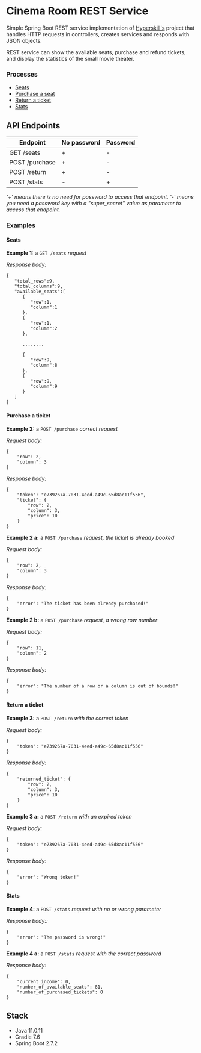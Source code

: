 # Cinema Room REST Service

Simple Spring Boot REST service implementation of [Hyperskill's](https://hyperskill.org/projects/189) project that handles HTTP requests in controllers, creates services and responds with JSON objects.

REST service can show the available seats, purchase and refund tickets, and display the statistics of the small movie theater. 

### Processes

- [Seats](#seats)
- [Purchase a seat](#purchase-a-ticket)
- [Return a ticket](#return-a-ticket)
- [Stats](#stats)

## API Endpoints

| Endpoint                  | No password | Password |
|---------------------------|-------------|----------|
| GET  /seats               | +           | -        |
| POST /purchase            | +           | -        |
| POST /return              | +           | -        |
| POST /stats               | -           | +        |

_'+' means there is no need for password to access that endpoint. '-' means you need a password key with a "super_secret" value as parameter to access that endpoint._

### Examples

#### Seats

**Example 1:** a `GET /seats` *request*

*Response body:*

```
{
   "total_rows":9,
   "total_columns":9,
   "available_seats":[
      {
         "row":1,
         "column":1
      },
      {
         "row":1,
         "column":2
      },
      
      ........

      {
         "row":9,
         "column":8
      },
      {
         "row":9,
         "column":9
      }
   ]
}
```

#### Purchase a ticket

**Example 2:** a `POST /purchase` *correct request*

*Request body:*

```
{
    "row": 2,
    "column": 3
}
```
*Response body:*
```
{
    "token": "e739267a-7031-4eed-a49c-65d8ac11f556",
    "ticket": {
        "row": 2,
        "column": 3,
        "price": 10
    }
}
```
**Example 2 a:** a `POST /purchase` *request, the ticket is already booked*

*Request body:*

```
{
    "row": 2,
    "column": 3
}
```
*Response body:*
```
{
    "error": "The ticket has been already purchased!"
}
```

**Example 2 b:** a `POST /purchase` *request, a wrong row number*

*Request body:*

```
{
    "row": 11,
    "column": 2
}
```
*Response body:*
```
{
    "error": "The number of a row or a column is out of bounds!"
}
```
#### Return a ticket

**Example 3:** a `POST /return` *with the correct token*

*Request body:*

```
{
    "token": "e739267a-7031-4eed-a49c-65d8ac11f556"
}
```
*Response body:*
```
{
    "returned_ticket": {
        "row": 2,
        "column": 3,
        "price": 10
    }
}
```
**Example 3 a:** a `POST /return` *with an expired token*

*Request body:*

```
{
    "token": "e739267a-7031-4eed-a49c-65d8ac11f556"
}
```
*Response body:*
```
{
    "error": "Wrong token!"
}
```
#### Stats

**Example 4:** a `POST /stats` *request with no or wrong parameter*

*Response body::*

```
{
    "error": "The password is wrong!"
}
```
**Example 4 a:** a `POST /stats` *request with the correct password*

*Response body:*
```
{
    "current_income": 0,
    "number_of_available_seats": 81,
    "number_of_purchased_tickets": 0
}
```

## Stack

- Java 11.0.11
- Gradle 7.6
- Spring Boot 2.7.2

